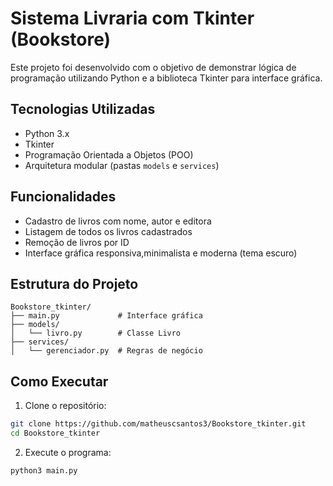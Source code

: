 #  Sistema Livraria com Tkinter (Bookstore)

Este projeto foi desenvolvido com o objetivo de demonstrar lógica de programação utilizando Python e a biblioteca Tkinter para interface gráfica.

## Tecnologias Utilizadas

- Python 3.x
- Tkinter
- Programação Orientada a Objetos (POO)
- Arquitetura modular (pastas `models` e `services`)

## Funcionalidades

- Cadastro de livros com nome, autor e editora
- Listagem de todos os livros cadastrados
- Remoção de livros por ID
- Interface gráfica responsiva,minimalista e moderna (tema escuro)

## Estrutura do Projeto

```
Bookstore_tkinter/
├── main.py             # Interface gráfica
├── models/
│   └── livro.py        # Classe Livro
├── services/
│   └── gerenciador.py  # Regras de negócio
```

## Como Executar

1. Clone o repositório:
```bash
git clone https://github.com/matheuscsantos3/Bookstore_tkinter.git
cd Bookstore_tkinter
```

2. Execute o programa:
```bash
python3 main.py
```

